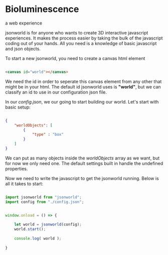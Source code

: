 # Bioluminescence
a web experience


jsonworld is for anyone who wants to create 3D interactive javascript experiences. It makes the process easier by taking the bulk of the javascript coding out of your hands. All you need is a knowledge of basic javascript and json objects. 

To start a new jsonworld, you need to create a canvas html element

```html

<canvas id="world"></canvas>

```

We need the id in order to seperate this canvas element from any other that might be in your html. The default id jsonworld uses is **"world"**, but we can classify an id to use in our configuration json file.

In our *config.json*, we our going to start building our world. Let's start with basic setup:

```json

{
    "worldObjects": [
        { 
            "type" : "box"
        }
    ]
}
```

We can put as many objects inside the *worldObjects* array as we want, but for now we only need one. The default settings built in handle the undefined properties. 

Now we need to write the javascript to get the jsonworld running. Below is all it takes to start:

```javascript

import jsonworld from "jsonworld";
import config from "./config.json";


window.onload = () => {
    
    let world = jsonworld(config);
    world.start();
    
    console.log( world );
                       
}
```

